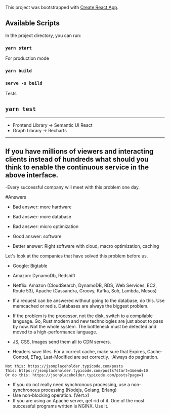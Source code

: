This project was bootstrapped with [Create React App](https://github.com/facebookincubator/create-react-app).

## Available Scripts

In the project directory, you can run:

### `yarn start`

For production mode

### `yarn build`
### `serve -s build`

Tests

## `yarn test`
----------------
- Frontend Library -> Semantic UI React
- Graph Library -> Recharts
-----------------
##  If you have millions of viewers and interacting clients instead of hundreds what should you think to enable the continuous service in the above interface.

-Every successful company will meet with this problem one day.

#Answers
- Bad answer: more hardware
- Bad answer: more database
- Bad answer: micro optimization

- Good answer: software
- Better answer: Right software with cloud, macro optimization, caching

Let's look at the companies that have solved this problem before us.
- Google: Bigtable
- Amazon: DynamoDb, Redshift
- Netflix: Amazon (CloudSearch, DynamoDB, RDS, Web Services, EC2, Route 53), Apache (Cassandra, Groovy, Kafka, Solr, Lambda, Mesos)


- If a request can be answered without going to the database, do this. Use memcached or redis. Databases are always the biggest problem.
- If the problem is the processor, not the disk, switch to a compilable language. Go, Rust modern and new technologies are just about to pass by now. Not the whole system. The bottleneck must be detected and moved to a high-performance language.
- JS, CSS, Images send them all to CDN servers.
- Headers save lifes. For a correct cache, make sure that Expires, Cache-Control, ETag, Last-Modified are set correctly.
-Always do pagination.

```
Not this: https://jsonplaceholder.typicode.com/posts
This: https://jsonplaceholder.typicode.com/posts?start=1&end=10
Or do this: https://jsonplaceholder.typicode.com/posts?page=1
```

- If you do not really need synchronous processing, use a non-synchronous processing (Nodejs, Golang, Erlang)
- Use non-blocking operation. (Vert.x)
- If you are using an Apache server, get rid of it. One of the most successful programs written is NGINX. Use it.
